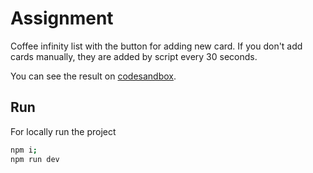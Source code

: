 # Assignment

Coffee infinity list with the button for adding new card. If you don't add cards manually, they are added by script every 30 seconds.

You can see the result on [codesandbox](https://codesandbox.io/p/sandbox/coffee-beans-assesment-rn3xrf).

## Run

For locally run the project
```bash
npm i;
npm run dev
```
